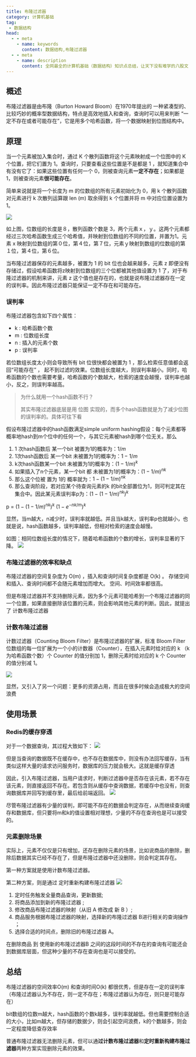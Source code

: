 ```yaml
---
title: 布隆过滤器
category: 计算机基础
tag:
 - 数据结构
head:
  - - meta
    - name: keywords
      content: 数据结构,布隆过滤器
  - - meta
    - name: description
      content: 全网最全的计算机基础（数据结构）知识点总结，让天下没有难学的八股文！
---
```






## 概述
布隆过滤器是由布隆（Burton Howard Bloom）在1970年提出的 一种紧凑型的、比较巧妙的概率型数据结构，特点是高效地插入和查询，查询时可以用来判断 “一定不存在或者可能存在”，它是用多个哈希函数，将一个数据映射到位图结构中。

## 原理
当一个元素被加入集合时，通过 K 个散列函数将这个元素映射成一个位图中的 K 个位置，把它们置为 1。查询时，只要查看这些位置是不是都是 1 ，就知道集合中有没有它了：如果这些位置有任何一个 0，则被查询元素**一定不存在**；如果都是 1，则被查询元素**很可能存在**。

简单来说就是将一个长度为 m 的位数组的所有元素初始化为 0，用 k 个散列函数对元素进行 k 次散列运算跟 len (m) 取余得到 k 个位置并将 m 中对应位置设置为 1。

![](https://seven97-blog.oss-cn-hangzhou.aliyuncs.com/imgs/202404270852595.png)

如上图，位数组的长度是８，散列函数个数是 3，两个元素ｘ，ｙ。这两个元素都经过三次哈希函数生成三个哈希值，并映射到位数组的不同的位置，并置为1。元素 x 映射到位数组的第０位，第４位，第７位，元素ｙ映射到数组的位数组的第１位，第４位，第６位。


当布隆过滤器保存的元素越多，被置为 1 的 bit 位也会越来越多，元素 z 即便没有存储过，假设哈希函数将z映射到位数组的三个位都被其他值设置为 1 了，对于布隆过滤器的机制来讲，元素 z 这个值也是存在的，也就是说布隆过滤器存在一定的误判率。因此布隆过滤器只能保证一定不存在和可能存在。

### 误判率
布隆过滤器包含如下四个属性：
- k : 哈希函数个数
- m : 位数组长度
- n : 插入的元素个数
- p : 误判率

若位数组长度太小则会导致所有 bit 位很快都会被置为 1 ，那么检索任意值都会返回“可能存在” ， 起不到过滤的效果。位数组长度越大，则误判率越小。同时，哈希函数的个数也需要考量，哈希函数的个数越大，检索的速度会越慢，误判率也越小，反之，则误判率越高。

> 为什么就用一个hash函数不行？  
>
> 其实布隆过滤器底层是用 位图 实现的，而多个hash函数就是为了减少位图的误判率的。具体可往下看

假设布隆过滤器中的hash函数满足simple uniform hashing假设：每个元素都等概率地hash到m个位中的任何一个，与其它元素被hash到哪个位无关。那么
1. 1 次hash函数后 某一个bit 被置为1的概率为：$1/m$
2. 1次hash函数后 某一个bit 未被置为1的概率为：$1 - 1/m$
3. k次hash函数某一个bit 未被置为1的概率为：$(1 - 1/m)^k$
4. 如果插入了n个元素，某一个bit 都 未被置为1的概率为：$(1 - 1/m)^{nk}$
5. 那么这个位被 置为 1的 概率就为：$1- (1 - 1/m)^{nk}$
6. 那么查询阶段，若对应某个待查询元素的k 的bit全部置位为1，则可判定其在集合中。因此某元素误判率p为：$(1- (1 - 1/m)^{nk})^k$

p = $(1- (1 - 1/m)^{nk})^k ~ (1 - e^{- nk/m})^k$

显然，当m越大，n减少时，误判率就越低。并且当k越大，误判率p也就越小，也就是说，hash函数越多，误判率越低，但相对检索的速度会越慢。

如图：相同位数组长度的情况下，随着哈希函数的个数的增长，误判率显著的下降。
![](https://seven97-blog.oss-cn-hangzhou.aliyuncs.com/imgs/202404270853233.png)

### 布隆过滤器的效率和缺点

布隆过滤器的空间复杂度为 O(m) ，插入和查询时间复杂度都是 O(k) 。 存储空间和插入、查询时间都不会随元素增加而增大。 空间、时间效率都很高。

但是布隆过滤器并不支持删除元素，因为多个元素可能哈希到一个布隆过滤器的同一个位置，如果直接删除该位置的元素，则会影响其他元素的判断。因此，就提出了 计数布隆过滤器

### 计数布隆过滤器

计数过滤器（Counting Bloom Filter）是布隆过滤器的扩展，标准 Bloom Filter 位数组的每一位扩展为一个小的计数器（Counter），在插入元素时给对应的 k （k 为哈希函数个数）个 Counter 的值分别加 1，删除元素时给对应的 k 个 Counter 的值分别减 1。

![](https://seven97-blog.oss-cn-hangzhou.aliyuncs.com/imgs/202404270853821.png)

显然，又引入了另一个问题：更多的资源占用，而且在很多时候会造成极大的空间浪费

## 使用场景

### Redis的缓存穿透
对于一个数据查询，其过程大致如下：
![](https://seven97-blog.oss-cn-hangzhou.aliyuncs.com/imgs/202404270853123.png)

但是当查询的数据既不在缓存中，也不存在数据库中，则没有办法回写缓存，当有类似这样大量的请求访问服务时，数据库的压力就会极大。这就是缓存穿透

因此，引入布隆过滤器，当用户请求时，判断过滤器中是否存在该元素，若不存在该元素，则直接返回不存在。若包含则从缓存中查询数据，若缓存中也没有，则查询数据库并回写到缓存里，最后给前端返回。
![](https://seven97-blog.oss-cn-hangzhou.aliyuncs.com/imgs/202404270853569.png)

尽管布隆过滤器有少量的误判，即可能不存在的数据会判定存在，从而继续查询缓存和数据库，但只要将m和k的值设置相对理想，少量的不存在查询也是可以接受的。

### 元素删除场景

实际上，元素不仅仅是只有增加，还存在删除元素的场景，比如说商品的删除，删除后数据其实已经不存在了，但是布隆过滤器中还没删除，则会判定其存在。

第一种方案就是使用计数布隆过滤器。

第二种方案，则是通过 定时重新构建布隆过滤器
![](https://seven97-blog.oss-cn-hangzhou.aliyuncs.com/imgs/202404270853897.png)

1. 定时任务触发全量商品查询，更新数据;
2. 将商品添加到新的布隆过滤器 ;
3. 修改商品布隆过滤器的映射（从旧 A 修改成 新 B ）;
4. 商品服务根据布隆过滤器的映射，选择新的布隆过滤器 B进行相关的查询操作 ；
5. 选择合适的时间点，删除旧的布隆过滤器 A。

在删除商品 到 使用新的布隆过滤器B 之间的这段时间的不存在的查询有可能还会到数据库层面，但这种少量的不存在查询也是可以接受的。

## 总结

布隆过滤器的空间效率O(m) 和查询时间O(k) 都很优秀，但是存在一定的误判率 （布隆过滤器认为不存在，则一定不存在；布隆过滤器认为存在，则只是可能存在）

bit数组的位数m越大，hash函数的个数k越多，误判率就越低。但也需要控制合适的大小，比如m越大，但存储的数据少，则会引起空间浪费，k的个数越多，则会一定程度降低查存效率

普通布隆过滤器无法删除元素，但可以通**过计数布隆过滤器**和**定时重新构建布隆过滤器**两种方案实现删除元素的效果。

<!-- @include: @article-footer.snippet.md -->     